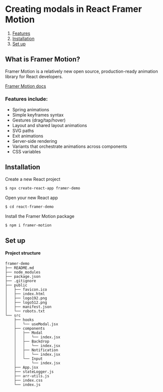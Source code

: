 # Creating modals in React Framer Motion

1. [Features](#features-include)
2. [Installation](#installation)
3. [Set up](#set-up)

## What is Framer Motion?

Framer Motion is a relatively new open source, production-ready animation library for React developers.

[Framer Motion docs](https://framer.com/api/motion)

### Features include:

- Spring animations
- Simple keyframes syntax
- Gestures (drag/tap/hover)
- Layout and shared layout animations
- SVG paths
- Exit animations
- Server-side rendering
- Variants that orchestrate animations across components
- CSS variables

## Installation

Create a new React project

```sh
$ npx create-react-app framer-demo
```

Open your new React app

```sh
$ cd react-framer-demo
```

Install the Framer Motion package

```sh
$ npm i framer-motion
```

## Set up

#### Project structure

```
framer-demo
├── README.md
├── node_modules
├── package.json
├── .gitignore
├── public
│   ├── favicon.ico
│   ├── index.html
│   ├── logo192.png
│   ├── logo512.png
│   ├── manifest.json
│   └── robots.txt
└── src
    ├── hooks
    │   └── useModal.jsx
    ├── components
    │   ├── Modal
    │   │   └── index.jsx
    │   ├── Backdrop
    │   │   └── index.jsx
    │   ├── Notification
    │   │   └── index.jsx
    │   └── Input
    │       └── index.jsx
    ├── App.jsx
    ├── stateLogger.js
    ├── arr-utils.js
    ├── index.css
    └── index.js
```
